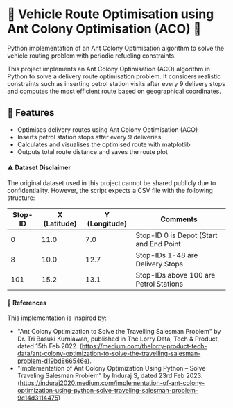 # 🚙  Vehicle Route Optimisation using Ant Colony Optimisation (ACO) 🐜

Python implementation of an Ant Colony Optimisation algorithm to solve the vehicle routing problem with periodic refueling constraints.

This project implements an Ant Colony Optimisation (ACO) algorithm in Python to solve a delivery route optimisation problem. It considers realistic constraints such as inserting petrol station visits after every 9 delivery stops and computes the most efficient route based on geographical coordinates.


## 📌 Features

- Optimises delivery routes using Ant Colony Optimisation (ACO)
- Inserts petrol station stops after every 9 deliveries
- Calculates and visualises the optimised route with matplotlib
- Outputs total route distance and saves the route plot


#### ⚠️ Dataset Disclaimer

The original dataset used in this project cannot be shared publicly due to confidentiality.
However, the script expects a CSV file with the following structure:

| Stop-ID | X (Latitude) | Y (Longitude) | Comments                               |
|---------|--------------|---------------|----------------------------------------|
| 0       | 11.0         |  7.0          | Stop-ID 0 is Depot (Start and End Point|
| 8       | 10.0         | 12.7          | Stop-IDs 1-48 are Delivery Stops       |
| 101     | 15.2         | 13.1          | Stop-IDs above 100 are Petrol Stations |



#### 📖 References
This implementation is inspired by:
- "Ant Colony Optimization to Solve the Travelling Salesman Problem" by Dr. Tri Basuki Kurniawan,  published in The Lorry Data, Tech & Product, dated 15th Feb 2022.     (https://medium.com/thelorry-product-tech-data/ant-colony-optimization-to-solve-the-travelling-salesman-problem-d19bd866546e). 
- "Implementation of Ant Colony Optimization Using Python – Solve Traveling Salesman Problem" by Induraj S, dated 23rd Feb 2023.
  (https://induraj2020.medium.com/implementation-of-ant-colony-optimization-using-python-solve-traveling-salesman-problem-9c14d3114475)
  
